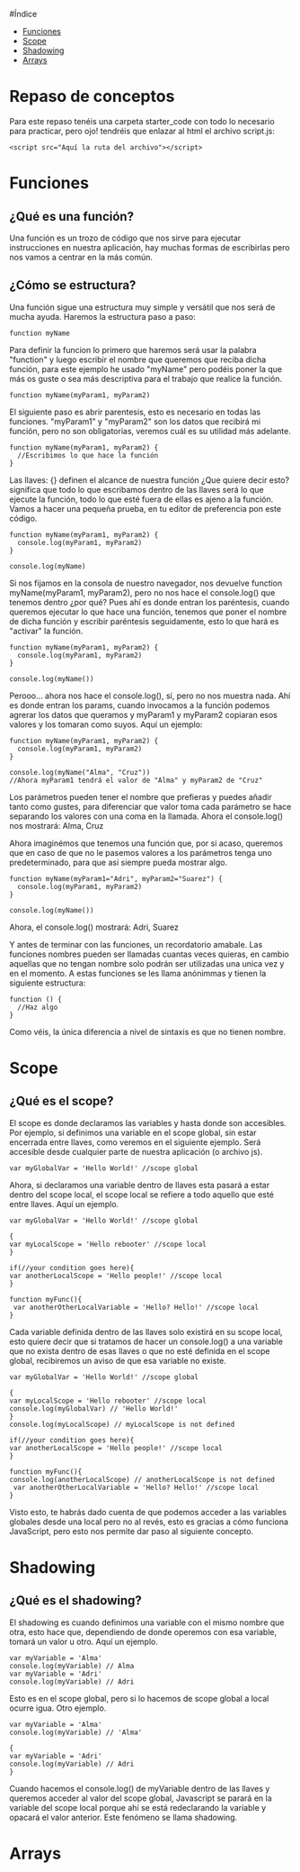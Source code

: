 #Índice
- [Funciones](#funciones)
- [Scope](#scope)
- [Shadowing](#shadowing)
- [Arrays](#arrays)
# Repaso de conceptos
Para este repaso tenéis una carpeta starter_code con todo lo necesario para practicar, pero ojo! tendréis que enlazar al html el archivo script.js:
```
<script src="Aquí la ruta del archivo"></script>
```


# Funciones

## ¿Qué es una función?
Una función es un trozo de código que nos sirve para ejecutar instrucciones en nuestra aplicación, hay muchas formas de escribirlas pero nos vamos a centrar en la más común.

## ¿Cómo se estructura?
Una función sigue una estructura muy simple y versátil que nos será de mucha ayuda. Haremos la estructura paso a paso:
```
function myName
```
Para definir la funcion lo primero que haremos será usar la palabra "function" y luego escribir el nombre que queremos que reciba dicha función, para este ejemplo he usado "myName" pero podéis poner la que más os guste o sea más descriptiva para el trabajo que realice la función.

```
function myName(myParam1, myParam2)
```
El siguiente paso es abrir parentesis, esto es necesario en todas las funciones. "myParam1" y "myParam2" son los datos que recibirá mi función, pero no son obligatorias, veremos cuál es su utilidad más adelante.

```
function myName(myParam1, myParam2) {
  //Escribimos lo que hace la función
}
```
Las llaves: {} definen el alcance de nuestra función ¿Que quiere decir esto? significa que todo lo que escribamos dentro de las llaves será lo que ejecute la función, todo lo que esté fuera de ellas es ajeno a la función.
Vamos a hacer una pequeña prueba, en tu editor de preferencia pon este código.
```
function myName(myParam1, myParam2) {
  console.log(myParam1, myParam2)
}

console.log(myName)
```
Si nos fijamos en la consola de nuestro navegador, nos devuelve function myName(myParam1, myParam2), pero no nos hace el console.log() que tenemos dentro ¿por qué?
Pues ahí es donde entran los paréntesis, cuando queremos ejecutar lo que hace una función, tenemos que poner el nombre de dicha función y escribir paréntesis seguidamente, esto lo que hará es "activar" la función.
```
function myName(myParam1, myParam2) {
  console.log(myParam1, myParam2)
}

console.log(myName())
```
Perooo... ahora nos hace el console.log(), sí, pero no nos muestra nada. Ahí es donde entran los params, cuando invocamos a la función podemos agrerar los datos que queramos y myParam1 y myParam2 copiaran esos valores y los tomaran como suyos. Aquí un ejemplo:
```
function myName(myParam1, myParam2) {
  console.log(myParam1, myParam2)
}

console.log(myName("Alma", "Cruz"))
//Ahora myParam1 tendrá el valor de "Alma" y myParam2 de "Cruz"
```
Los parámetros pueden tener el nombre que prefieras y puedes añadir tanto como gustes, para diferenciar que valor toma cada parámetro se hace separando los valores con una coma en la llamada. Ahora el console.log() nos mostrará: Alma, Cruz

Ahora imaginémos que tenemos una función que, por si acaso, queremos que en caso de que no le pasemos valores a los parámetros tenga uno predeterminado, para que así siempre pueda mostrar algo.
```
function myName(myParam1="Adri", myParam2="Suarez") {
  console.log(myParam1, myParam2)
}

console.log(myName())
```
Ahora, el console.log() mostrará: Adri, Suarez

Y antes de terminar con las funciones, un recordatorio amabale. Las funciones nombres pueden ser llamadas cuantas veces quieras, en cambio aquellas que no tengan nombre solo podrán ser utilizadas una unica vez y en el momento. A estas funciones se les llama anónimmas y tienen la siguiente estructura:
```
function () {
  //Haz algo
}
```
Como véis, la única diferencia a nivel de sintaxis es que no tienen nombre.

# Scope
## ¿Qué es el scope?
El scope es donde declaramos las variables y hasta donde son accesibles. Por ejemplo, si definimos una variable en el scope global, sin estar encerrada entre llaves, como veremos en el siguiente ejemplo. Será accesible desde cualquier parte de nuestra aplicación (o archivo js).
```
var myGlobalVar = 'Hello World!' //scope global
```
Ahora, si declaramos una variable dentro de llaves esta pasará a estar dentro del scope local, el scope local se refiere a todo aquello que esté entre llaves. Aquí un ejemplo.
```
var myGlobalVar = 'Hello World!' //scope global

{
var myLocalScope = 'Hello rebooter' //scope local
}

if(//your condition goes here){
var anotherLocalScope = 'Hello people!' //scope local
}

function myFunc(){
 var anotherOtherLocalVariable = 'Hello? Hello!' //scope local
}
```
Cada variable definida dentro de las llaves solo existirá en su scope local, esto quiere decir que si tratamos de hacer un console.log() a una variable que no exista dentro de esas llaves o que no esté definida en el scope global, recibiremos un aviso de que esa variable no existe.

```
var myGlobalVar = 'Hello World!' //scope global

{
var myLocalScope = 'Hello rebooter' //scope local
console.log(myGlobalVar) // 'Hello World!'
}
console.log(myLocalScope) // myLocalScope is not defined

if(//your condition goes here){
var anotherLocalScope = 'Hello people!' //scope local
}

function myFunc(){
console.log(anotherLocalScope) // anotherLocalScope is not defined
 var anotherOtherLocalVariable = 'Hello? Hello!' //scope local
}
```
Visto esto, te habrás dado cuenta de que podemos acceder a las variables globales desde una local pero no al revés, esto es gracias a cómo funciona JavaScript, pero esto nos permite dar paso al siguiente concepto.

# Shadowing
## ¿Qué es el shadowing?
El shadowing es cuando definimos una variable con el mismo nombre que otra, esto hace que, dependiendo de donde operemos con esa variable, tomará un valor u otro. Aquí un ejemplo.
```
var myVariable = 'Alma'
console.log(myVariable) // Alma
var myVariable = 'Adri'
console.log(myVariable) // Adri
```
Esto es en el scope global, pero si lo hacemos de scope global a local ocurre igua. Otro ejemplo.
```
var myVariable = 'Alma'
console.log(myVariable) // 'Alma'

{
var myVariable = 'Adri'
console.log(myVariable) // Adri
}
```
Cuando hacemos el console.log() de myVariable dentro de las llaves y queremos acceder al valor del scope global, Javascript se parará en la variable del scope local porque ahí se está redeclarando la variable y opacará el valor anterior. Este fenómeno se llama shadowing.

# Arrays
